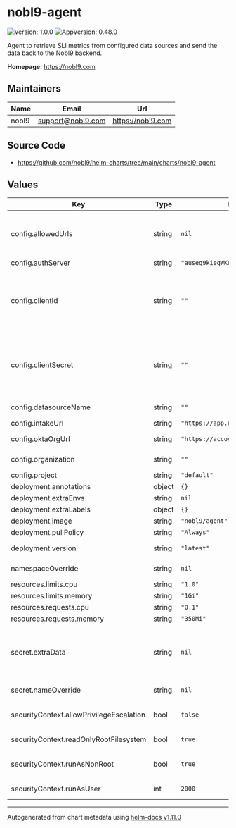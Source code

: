 # nobl9-agent

![Version: 1.0.0](https://img.shields.io/badge/Version-1.0.0-informational?style=flat-square) ![AppVersion: 0.48.0](https://img.shields.io/badge/AppVersion-0.48.0-informational?style=flat-square)

Agent to retrieve SLI metrics from configured data sources and send the data back to the Nobl9 backend.

**Homepage:** <https://nobl9.com>

## Maintainers

| Name | Email | Url |
| ---- | ------ | --- |
| nobl9 | <support@nobl9.com> | <https://nobl9.com> |

## Source Code

* <https://github.com/nobl9/helm-charts/tree/main/charts/nobl9-agent>

## Values

| Key | Type | Default | Description |
|-----|------|---------|-------------|
| config.allowedUrls | string | `nil` | Populates N9_ALLOWED_URLS that limits the URLs which an Agent is able to query |
| config.authServer | string | `"auseg9kiegWKEtJZC416"` | Nobl9 Auth Server ID |
| config.clientId | string | `""` | Nobl9 Client ID, creates secret with this value, leave empty and use deployment.extraEnvs to load from existing Secret |
| config.clientSecret | string | `""` | Nobl9 Client secret, creates secret with this value, leave empty and use deployment.extraEnvs to load from existing Secret |
| config.datasourceName | string | `""` | Nobl9 Data Source name |
| config.intakeUrl | string | `"https://app.nobl9.com/api/input"` | Nobl9 API URL |
| config.oktaOrgUrl | string | `"https://accounts.nobl9.com"` | Nobl9 Okta Organization URL |
| config.organization | string | `""` | Nobl9 Organization name |
| config.project | string | `"default"` | Nobl9 Project name |
| deployment.annotations | object | `{}` | Custom annotations |
| deployment.extraEnvs | string | `nil` | Additional Envs |
| deployment.extraLabels | object | `{}` | Additional Labels |
| deployment.image | string | `"nobl9/agent"` | Image used by chart |
| deployment.pullPolicy | string | `"Always"` | Image Pull Policy |
| deployment.version | string | `"latest"` | Agent version (image tag) |
| namespaceOverride | string | `nil` | Override the Namespace |
| resources.limits.cpu | string | `"1.0"` | CPU limit |
| resources.limits.memory | string | `"1Gi"` | Memory limit |
| resources.requests.cpu | string | `"0.1"` | CPU request |
| resources.requests.memory | string | `"350Mi"` | Memory request |
| secret.extraData | string | `nil` | Extra stringData to be included in secret, use deployment.extraEnvs to load as deployment Envs |
| secret.nameOverride | string | `nil` | Override the Secret name |
| securityContext.allowPrivilegeEscalation | bool | `false` | Grants container a privileged status if set to true |
| securityContext.readOnlyRootFilesystem | bool | `true` | ReadOnly file system mode if set to true |
| securityContext.runAsNonRoot | bool | `true` | Runs the container as a root user if set to false |
| securityContext.runAsUser | int | `2000` | Runs the container with specified PID |

----------------------------------------------
Autogenerated from chart metadata using [helm-docs v1.11.0](https://github.com/norwoodj/helm-docs/releases/v1.11.0)
